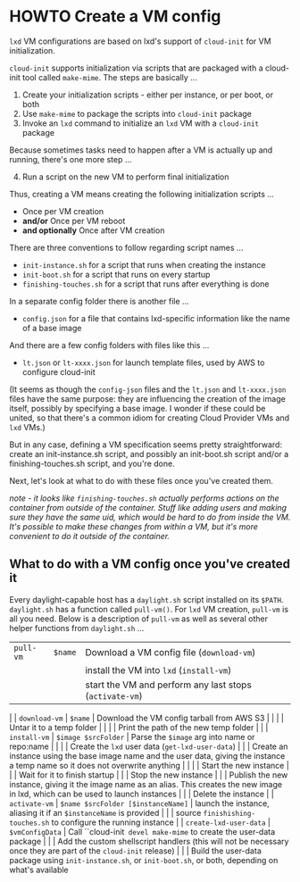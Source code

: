 # HOWTO Create a VM config

`lxd` VM configurations are based on lxd's support of `cloud-init` for VM initialization.

`cloud-init` supports initialization via scripts that are packaged with a cloud-init tool called `make-mime`. The steps are basically ...
1. Create your initialization scripts - either per instance, or per boot, or both
1. Use `make-mime` to package the scripts into `cloud-init` package
1. Invoke an `lxd` command to initialize an `lxd` VM with a `cloud-init` package

Because sometimes tasks need to happen after a VM is actually up and running, there's one more step ...

4. Run a script on the new VM to perform final initialization

Thus, creating a VM means creating the following initialization scripts ...
- Once per VM creation
- **and/or** Once per VM reboot
- **and optionally** Once after VM creation

There are three conventions to follow regarding script names ...
- `init-instance.sh` for a script that runs when creating the instance
- `init-boot.sh` for a script that runs on every startup
- `finishing-touches.sh` for a script that runs after everything is done

In a separate config folder there is another file ...
- `config.json` for a file that contains lxd-specific information like the name of a base image 

And there are a few config folders with files like this ...
- `lt.json` or `lt-xxxx.json` for launch template files, used by AWS to configure cloud-init

(It seems as though the `config-json` files and the `lt.json` and `lt-xxxx.json` files have the same purpose: they are influencing the creation of the image itself, possibly by specifying a base image. I wonder if these could be united, so that there's a common idiom for creating Cloud Provider VMs and `lxd` VMs.)

But in any case, defining a VM specification seems pretty straightforward: create an init-instance.sh script, and possibly an init-boot.sh script and/or a finishing-touches.sh script, and you're done.

Next, let's look at what to do with these files once you've created them.

_note - it looks like `finishing-touches.sh` actually performs actions on the container from outside of the container. Stuff like adding users and making sure they have the same uid, which would be hard to do from inside the VM. It's possible to make these changes from within a VM, but it's more convenient to do it outside of the container._

## What to do with a VM config once you've created it

Every daylight-capable host has a `daylight.sh` script installed on its `$PATH`. `daylight.sh` has a function called `pull-vm()`. For `lxd` VM creation, `pull-vm` is all you need. Below is a description of `pull-vm` as well as several other helper functions from `daylight.sh` ...    

|  |  | |
| --- | --- | --- |
| `pull-vm` | `$name` | Download a VM config file (`download-vm`)
| | | install the VM into `lxd` (`install-vm`) |
| | | start the VM and perform any last stops (`activate-vm`) ||
| 
| `download-vm` | `$name` | Download the VM config tarball from AWS S3 |
| | | Untar it to a temp folder | 
| | | Print the path of the new temp folder |
|
| `install-vm` | `$image $srcFolder` | Parse the `$image` arg into name or repo:name |
| | | Create the `lxd` user data (`get-lxd-user-data`) 
| | | Create an instance using the base image name and the user data, giving the instance a temp name so it does not overwrite anything |
| | | Start the new instance
| | | Wait for it to finish startup
| | | Stop the new instance
| | | Publish the new instance, giving it the image name as an alias. This creates the new image in lxd, which can be used to launch instances
| | | Delete the instance
|
| `activate-vm` | `$name $srcFolder [$instanceName]` | launch the instance, aliasing it if an `$instanceName` is provided
| | | source `finishishing-touches.sh` to configure the running instance
|
| `create-lxd-user-data` | `$vmConfigData` | Call ``cloud-init` devel make-mime` to create the user-data package
| | | Add the custom shellscript handlers (this will not be necessary once they are part of the `cloud-init` release)
| | | Build the user-data package using `init-instance.sh`, or `init-boot.sh`, or both, depending on what's available